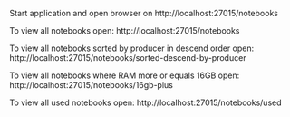 Start application and open browser on http://localhost:27015/notebooks

To view all notebooks open: http://localhost:27015/notebooks

To view all notebooks sorted by producer in descend order open: http://localhost:27015/notebooks/sorted-descend-by-producer

To view all notebooks where RAM more or equals 16GB open: http://localhost:27015/notebooks/16gb-plus

To view all used notebooks open: http://localhost:27015/notebooks/used
